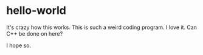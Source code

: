 # hello-world

It's crazy how this works. This is such a weird coding program.
I love it.
Can C++ be done on here?

I hope so.
